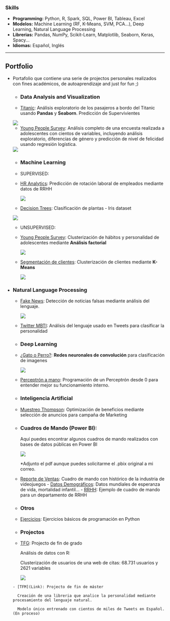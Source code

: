  ### Skills

- **Programming:** Python, R, Spark, SQL, Power BI, Tableau, Excel
- **Modelos:** Machine Learning (RF, K-Means, SVM, PCA...), Deep Learning, Natural Language Processing
- **Librerias:** Pandas, NumPy, Scikit-Learn, Matplotlib, Seaborn, Keras, Spacy...
- **Idiomas:** Español, Inglés

---

  ##                       Portfolio

  - Portafolio que contiene una serie de projectos personales realizados con fines académicos, de autoaprendizaje and just for fun ;) 

    - ### Data Analysis and Visualization

     - [Titanic](https://nbviewer.jupyter.org/github/Aibloy/Portafolio/blob/master/Titanic.ipynb): Análisis exploratorio de los pasajeros a bordo del Titanic usando **Pandas** y **Seaborn**. Predicción de Supervivientes 

      <img src="images/titanic.png?raw=true"/>
  
     - [Young People Survey](https://nbviewer.jupyter.org/github/Aibloy/Portafolio/blob/master/Young%20People%20Survey%20-%20diferencias%20g%C3%A9nero%20.ipynb):  Análisis completo de una encuesta realizada a adolescentes con cientos de variables, incluyendo análisis exploratorio, diferencias de género y predicción de nivel de felicidad usando regresión logística. 
  
      <img src="images/young_people_diferencias.png?raw=true"/>
  
      
  
    - ### Machine Learning
  
     - SUPERVISED: 
      - [HR Analytics](https://nbviewer.jupyter.org/github/Aibloy/Portafolio/blob/master/HR%20ANALYTICS%20.ipynb): Predicción de rotación laboral de empleados mediante datos de RRHH
        
        <img src="images/rrhh.PNG?raw=true"/>
        
       - [Decision Trees](https://nbviewer.jupyter.org/github/Aibloy/Portafolio/blob/master/Iris.ipynb): Clasificación de plantas - Iris dataset
        
       <img src="images/DT.png?raw=true"/>
        
    - UNSUPERVISED:
     - [Young People Survey](https://nbviewer.jupyter.org/github/Aibloy/Portafolio/blob/master/Young%20People%20Survey%20-%20An%C3%A1lisis%20Factorial%20.ipynb):  Clusterización  de hábitos y personalidad de adolescentes mediante **Análisis factorial**
      
          <img src="images/AF.PNG?raw=true"/>
      
     - [Segmentación de clientes](https://nbviewer.jupyter.org/github/Aibloy/Portafolio/blob/master/Segmentaci%C3%B3n%20de%20compradores.ipynb): Clusterización de clientes mediante **K-Means**
      
          <img src="images/KM.png?raw=true"/>


- ### Natural Language Processing

     - [Fake News](https://nbviewer.jupyter.org/github/Aibloy/Portafolio/blob/master/Fake%20News.ipynb): Detección de noticias falsas mediante análisis del lenguaje. 

        <img src="images/FN.PNG?raw=true"/>

     - [Twitter MBTI](Link): Análisis del lenguaje usado en Tweets para clasificar la personalidad 

    - ### Deep Learning

     - [¿Gato o Perro?](https://nbviewer.jupyter.org/github/Aibloy/Portafolio/blob/master/Gato%20o%20Perro.ipynb): **Redes neuronales de convolución** para clasificación de imagenes

        <img src="images/CN.png?raw=true"/>

     - [Perceptrón a mano](https://nbviewer.jupyter.org/github/Aibloy/Portafolio/blob/master/Perceptr%C3%B3n%20from%20scratch.ipynb): Programación de un Perceptrón desde 0 para entender mejor su funcionamiento interno. 

    - ### Inteligencia Artificial

     - [Muestreo Thompson](https://nbviewer.jupyter.org/github/Aibloy/Portafolio/blob/master/Muestreo%20Thompson.ipynb): Optimización de beneficios mediante selección de anuncios para campaña de Marketing 
  
    - ### Cuadros de Mando (Power BI): 

      Aquí puedes encontrar algunos cuadros de mando realizados con bases de datos públicas en Power BI

      <img src="images/powerbi.PNG?raw=true"/>

      *Adjunto el pdf aunque puedes solicitarme el .pbix original a mi correo.

     - [Reporte de Ventas](https://github.com/Aibloy/Portafolio/blob/master/Dashboard%20Ventas.pdf): Cuadro de mando con histórico de la industria de videojuegos 
      - [Datos Demográficos](https://github.com/Aibloy/Portafolio/blob/master/Dashboard%20Demogr%C3%A1fico.pdf): Datos mundiales de esperanza de vida, mortalidad infantil...
      - [RRHH](https://github.com/Aibloy/Portafolio/blob/master/Dashboard%20rrhh.pdf): Ejemplo de cuadro de mando para un departamento de RRHH

    - ### Otros

     - [Ejercicios](https://nbviewer.jupyter.org/github/Aibloy/Portafolio/blob/master/Ejercicios%20de%20Python.ipynb): Ejercicios básicos de programación en Python 

    - ### Projectos

     - [TFG](https://github.com/Aibloy/Portafolio/blob/master/TFG%20-%20An%C3%A1lisis%20de%20datos%20con%20R.pdf): Projecto de fin de grado

        Análisis de datos con R: 

        Clusterización de usuarios de una web de citas:  68.731 usuarios y 2621 variables 

        <img src="images/TFG.PNG?raw=true"/>

        
  
      - [TFM](Link): Projecto de fin de máster
  
        Creación de una libreria que analice la personalidad mediante procesamiento del lenguaje natural. 
  
        Modelo único entrenado con cientos de miles de Tweets en Español.    (En proceso)
      
        


